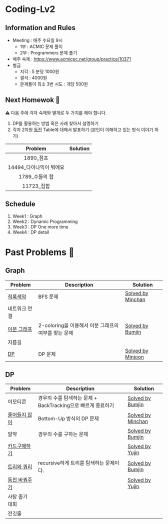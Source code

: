 # Coding-Lv2

## Information and Rules 
* Meeting : 매주 수요일 9시
  * 1부 : ACMIC 문제 풀이
  * 2부 : Programmers 문제 풀기 
* 매주 숙제 : https://www.acmicpc.net/group/practice/10371
* 벌금
  * 지각 : 5 분당 1000원 
  * 결석 : 4000원
  * 문제풀이 최소 3번 시도 : 개당 500원
 

## Next Homewok 📝

⚠️ 다음 주에 각자 숙제와 별개로 두 가지를 해야 합니다. 

1. DP를 활용하는 방법 혹은 사례 찾아서 설명하기 
2. 각자 2차원 [동전]((https://www.acmicpc.net/problem/2624)) Table에 대해서 발표하기 (본인이 이해하고 있는 방식 이야기 하기)

|Problem|Solution|
|:-:|:-:|
|1890_점프|
|14494_다이나믹이 뭐에요|
|1789_수들의 합|
|11723_집합|



## Schedule

1. Week1 : Graph 
2. Week2 : Dynamic Programming 
3. Week3 : DP One more time
4. Week4 : DP detail

# Past Problems 🚵

## Graph 

|Problem|Description|Solution|
|---|---|---|
[적록색약](https://www.acmicpc.net/problem/10026)| BFS 문제 | [Solved by Minchan](https://github.com/PySolve/minchan/blob/master/Week1/10026_%EC%A0%81%EB%A1%9D%EC%83%89%EC%95%BD.py)
네트워크 연결|
[이분 그래프](https://www.acmicpc.net/problem/10026)| 2-coloring을 이용해서 이분 그래프의 여부를 찾는 문제 | [Solved by Bumjin](https://github.com/PySolve/bumjin/tree/main/problems/%EC%9D%B4%EB%B6%84%EA%B7%B8%EB%9E%98%ED%94%84)
지름길|
[DP](https://www.acmicpc.net/problem/1446)| DP 문제 | [Solved by Minjoon](https://github.com/PySolve/MinJoon/blob/master/%EC%A7%80%EB%A6%84%EA%B8%B8.py)

## DP 
|Problem|Description|Solution|
|---|---|---|
이모티콘 |경우의 수를 탐색하는 문제 + BackTracking으로 빠르게 종료하기|[Solved by Bumjin](https://github.com/PySolve/bumjin/tree/main/problems/14226_%EC%9D%B4%EB%AA%A8%ED%8B%B0%EC%BD%98)
[줄어들지 않아](https://www.acmicpc.net/problem/2688)| Bottom-Up 방식의 DP 문제 | [Solved by Minchan](https://github.com/PySolve/minchan/blob/master/Week2/2688_%EC%A4%84%EC%96%B4%EB%93%A4%EC%A7%80%20%EC%95%8A%EC%95%84.py)
알약 |경우의 수를 구하는 문제|[Solved by Bumjin](https://github.com/PySolve/bumjin/tree/main/problems/4811_%EC%95%8C%EC%95%BD)|
[카드구매하기](https://www.acmicpc.net/problem/11052)||[Solved by Yujin](https://github.com/PySolve/Yujin/tree/main/Problems/%EC%B9%B4%EB%93%9C%EA%B5%AC%EB%A7%A4%ED%95%98%EA%B8%B0)
[트리와 쿼리](https://www.acmicpc.net/problem/15681)|recursive하게 트리를 탐색하는 문제이다. |[Solved by Bumjin](https://github.com/PySolve/bumjin/tree/main/problems/15681_%ED%8A%B8%EB%A6%AC%EC%99%80%EC%BF%BC%EB%A6%AC)|
[동전 바꿔주기](https://www.acmicpc.net/problem/2624)||[Solved by Yujin](https://github.com/PySolve/Yujin/tree/main/Problems/%EB%8F%99%EC%A0%84%EB%B0%94%EA%BF%94%EC%A3%BC%EA%B8%B0)
사탕 줍기 대회||
전깃줄 ||



